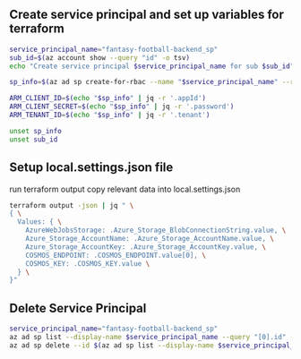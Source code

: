 
## Create service principal and set up variables for terraform
```bash
service_principal_name="fantasy-football-backend_sp"
sub_id=$(az account show --query "id" -o tsv)
echo "Create service principal $service_principal_name for sub $sub_id"

sp_info=$(az ad sp create-for-rbac --name "$service_principal_name" --role="Contributor" --scopes="/subscriptions/$sub_id" -o json)

ARM_CLIENT_ID=$(echo "$sp_info" | jq -r '.appId')
ARM_CLIENT_SECRET=$(echo "$sp_info" | jq -r '.password')
ARM_TENANT_ID=$(echo "$sp_info" | jq -r '.tenant') 

unset sp_info 
unset sub_id
```

## Setup local.settings.json file
run terraform output
copy relevant data into local.settings.json
```bash
terraform output -json | jq " \
{ \
  Values: { \
    AzureWebJobsStorage: .Azure_Storage_BlobConnectionString.value, \
    Azure_Storage_AccountName: .Azure_Storage_AccountName.value, \
    Azure_Storage_AccountKey: .Azure_Storage_AccountKey.value, \
    COSMOS_ENDPOINT: .COSMOS_ENDPOINT.value[0], \
    COSMOS_KEY: .COSMOS_KEY.value \
  } \
}"

```

## Delete Service Principal
```bash
service_principal_name="fantasy-football-backend_sp"
az ad sp list --display-name $service_principal_name --query "[0].id" -o tsv
az ad sp delete --id $(az ad sp list --display-name $service_principal_name --query "[0].id" -o tsv)
```

